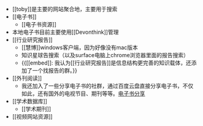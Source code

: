 - [[toby]]是主要的网站聚合地，主要用于搜索
- [[电子书]]
    - [[电子书资源]]
- 本地电子书目前主要使用[[Devonthink]]管理
- [[行业研究报告]]
    - [[慧博]]windows客户端，因为好像没有mac版本
    - 知识星球告搜索（以及surface电脑上chrome浏览器里面的报告搜索）
    - {{[[embed]]: 我认为[[行业研究报告]]是信息结构更完善的知识载体，还添加了一个找报告的群。}}
- [[外刊阅读]]
    - 我还加入了一些分享电子书的社群，通过百度云盘直接分享电子书，不仅如此，还有国外的电视节目、期刊等等。[电子书分享](https://pan.baidu.com/mbox/homepage#share/type=session)
- [[学术数据库]]
    - [[学术期刊]]
- [[视频网站资源]]
